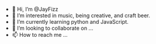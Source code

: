 - 👋 Hi, I’m @JayFizz
- 👀 I’m interested in music, being creative, and craft beer.
- 🌱 I’m currently learning python and JavaScript.
- 💞️ I’m looking to collaborate on ...
- 📫 How to reach me ...

<!---
JayFizz/JayFizz is a ✨ special ✨ repository because its `README.md` (this file) appears on your GitHub profile.
You can click the Preview link to take a look at your changes.
--->
